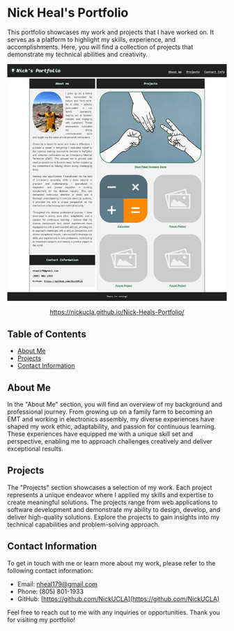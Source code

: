 # Nick Heal's Portfolio

This portfolio showcases my work and projects that I have worked on. It serves as a platform to highlight my skills, experience, and accomplishments. Here, you will find a collection of projects that demonstrate my technical abilities and creativity.

![](/assets/images/screenshot.png)<center>https://nickucla.github.io/Nick-Heals-Portfolio/</center>

## Table of Contents

- [About Me](#about-me)
- [Projects](#projects)
- [Contact Information](#contact-information)

## About Me

In the "About Me" section, you will find an overview of my background and professional journey. From growing up on a family farm to becoming an EMT and working in electronics assembly, my diverse experiences have shaped my work ethic, adaptability, and passion for continuous learning. These experiences have equipped me with a unique skill set and perspective, enabling me to approach challenges creatively and deliver exceptional results.

## Projects

The "Projects" section showcases a selection of my work. Each project represents a unique endeavor where I applied my skills and expertise to create meaningful solutions. The projects range from web applications to software development and demonstrate my ability to design, develop, and deliver high-quality solutions. Explore the projects to gain insights into my technical capabilities and problem-solving approach.

## Contact Information

To get in touch with me or learn more about my work, please refer to the following contact information:

- Email: nheal179@gmail.com
- Phone: (805) 801-1933
- GitHub: [https://github.com/NickUCLA](https://github.com/NickUCLA)

Feel free to reach out to me with any inquiries or opportunities. Thank you for visiting my portfolio!
